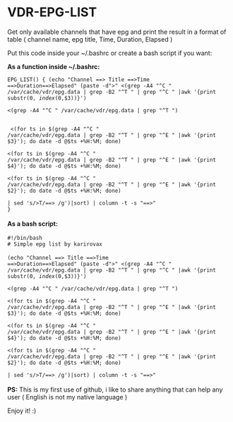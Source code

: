 # VDR-EPG-LIST
Get only available channels that have epg and print the result in a format of table ( channel name, epg title, Time, Duration, Elapsed )

Put this code inside your ~/.bashrc or create a bash script if you want:

<b>As a function inside ~/.bashrc:</b>

<code>EPG_LIST() {
(echo "Channel ==>  Title ==>Time ==>Duration==>Elapsed"
(paste -d">" <(grep -A4 "^C " /var/cache/vdr/epg.data | grep -B2 "^T " | grep "^C " |awk '{print substr($0, index($0,$3))}') \
<(grep -A4 "^C " /var/cache/vdr/epg.data | grep "^T ") \
<br>
<(for ts in $(grep -A4 "^C " /var/cache/vdr/epg.data | grep -B2 "^T " | grep "^E " |awk '{print $3}'); do date -d @$ts +%H:%M; done) \
<(for ts in $(grep -A4 "^C " /var/cache/vdr/epg.data | grep -B2 "^T " | grep "^E " |awk '{print $4}'); do date -d @$ts +%H:%M; done) \
<(for ts in $(grep -A4 "^C " /var/cache/vdr/epg.data | grep -B2 "^T " | grep "^E " |awk '{print $2}'); do date -d @$ts +%H:%M; done) \
 | sed 's/>T/==> /g')|sort) | column -t -s "==\>"
}</code><br><br>
<b>As a bash script:</b><br><br>
<code>#!/bin/bash</code>
<br>
<code># Simple epg list by karirovax </code>
<br>
<code>(echo "Channel ==>  Title ==>Time ==>Duration==>Elapsed"
(paste -d">" <(grep -A4 "^C " /var/cache/vdr/epg.data | grep -B2 "^T " | grep "^C " |awk '{print substr($0, index($0,$3))}') \
<(grep -A4 "^C " /var/cache/vdr/epg.data | grep "^T ") \
<(for ts in $(grep -A4 "^C " /var/cache/vdr/epg.data | grep -B2 "^T " | grep "^E " |awk '{print $3}'); do date -d @$ts +%H:%M; done) \
<(for ts in $(grep -A4 "^C " /var/cache/vdr/epg.data | grep -B2 "^T " | grep "^E " |awk '{print $4}'); do date -d @$ts +%H:%M; done) \
<(for ts in $(grep -A4 "^C " /var/cache/vdr/epg.data | grep -B2 "^T " | grep "^E " |awk '{print $2}'); do date -d @$ts +%H:%M; done) \
 | sed 's/>T/==> /g')|sort) | column -t -s "==\>"</code><br><br>
<b>PS:</b> This is my first use of github, i like to share anything that can help any user ( English is not my native language )<br>
 
 Enjoy it! :)
